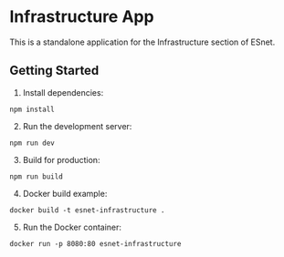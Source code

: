 # Infrastructure App

This is a standalone application for the Infrastructure section of ESnet.

## Getting Started

1. Install dependencies:
```
npm install
```

2. Run the development server:
```
npm run dev
```

3. Build for production:
```
npm run build
```

4. Docker build example:
```
docker build -t esnet-infrastructure .
```

5. Run the Docker container:
```
docker run -p 8080:80 esnet-infrastructure
```
